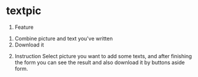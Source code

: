 # textpic

1. Feature
  1) Combine picture and text you've written
  2) Download it

2. Instruction
  Select picture you want to add some texts, and after finishing the form
  you can see the result and also download it by buttons aside form.
